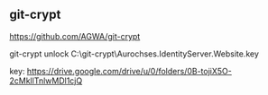 ## git-crypt

https://github.com/AGWA/git-crypt

git-crypt unlock C:\git-crypt\Aurochses.IdentityServer.Website.key

key: https://drive.google.com/drive/u/0/folders/0B-tojiX5O-2cMkllTnlwMDl1cjQ
